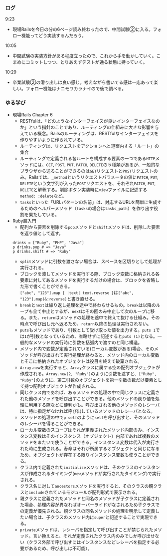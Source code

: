### ログ
9:23  
- 現場Railsを今日の分の6ページ読み終わったので、中間試験②に入る。フォロー機能ってどう実装するんだろう。  

10:05  
- 中間試験の実装方針がある程度立ったので、これから手を動かしていく。こまめにコミットしつつ、とりあえずテストが通る状態に持っていく。

10:29  
- 卒業試験②の滑り出しは良い感じ。考えながら書いてる感は一応あって楽しい。フォロー機能はナニモワカラナイので後で調べる。

### ゆる学び
- 現場Rails Chapter 6  
  - RESTfulは、「どのようなインターフェイスが良いインターフェイスなのか」という指針のことであり、ルーティングの仕組みに大きな影響を与えている概念。Railsのルーティングは、RESTfulなインターフェイスを作りやすいように作られている。  
  - ルーティングは、リクエストをアクションへと道案内する「ルート」の集合  
  - ルーティングで定義される各ルートを構成する要素の一つである`HTTP`メソッドには、`GET`, `POST`, `PUT`, `PATCH`, `DELETE`の５種類があるが、一般的なブラウザから送ることができるのは`GET`リクエストと`POST`リクエストのみ。Railsでは、`_method`というリクエストパラメータの値に`PATCH`, `PUT`, `DELETE`という文字列が入った`POST`リクエストを、それぞれ`PATCH`, `PUT`, `DELETE`と解釈する。削除ボタン実装時に`view`ファイルに記述する`method: :delete`など。  
  - `tasks`といった「URLパターンの名前」は、対応するURLを簡単に生成するためのヘルパーメソッド（`tasks`の場合は`tasks_path`）を作り出す役割を果たしている。  
- Ruby超入門  
  - 配列から要素を削除する`pop`メソッドと`shift`メソッドは、削除した要素を返り値として返す。  
  ```
  drinks = ["Ruby", "PHP", "Java"]
  p drinks.pop # => "Java"
  p drinks.shift # => "Ruby"
  ```  
  - `split`メソッドに引数を渡さない場合は、スペースを区切りとして処理が実行される。  
  - ブロックを渡してメソッドを実行する際、ブロック変数に格納される各要素に対してあるメソッドを実行するだけの場合は、ブロックを省略した形で書くことができる。  
    `["abc", "123"].map { |text| text.reverse }`は`["abc", "123"].map(&:reverse)`と書き直せる。  
  - `break`と`next`は繰り返し処理を途中で終わらせるもの。`break`は以降のループも全て中止とするが、`next`はその回のみ中止して次のループに移る。また、`return`はメソッドの処理を途中で終えて抜ける仕組み。その時点で呼び出し元へ返るため、`return`以降の処理は実行されない。  
  - `puts`もメソッドであり、引数として受け取った値を出力する。`puts 1`では`1`が引数となっているため、省略せずに記述すると`puts (1)`となる。一般的なメソッドの実行時に引数を括弧内で渡すのと同じ構造。  
  - メソッド内で変数が定義されている(ローカル変数がある)場合、そのメソッドが呼び出されて実行処理が終わると、メソッド内のローカル変数とそこに格納されたオブジェクトは役目を終えて破棄される。  
  - `Array.new`を実行すると、`Array`クラスに属する空の配列オブジェクトが作成される。`Array.new(2, "Ruby")`のように引数を渡すと、`["Ruby", "Ruby"]`のように、第二引数のオブジェクトを第一引数の数だけ要素として持つ配列オブジェクトが作成される。  
  - 同じクラス内であれば、あるメソッドの処理の中で同じクラスに定義された他のメソッドを呼び出すことができる。他のメソッドの戻り値を処理に利用する際などに便利かも。呼び出される他のメソッドのレシーバは、特に指定がなければ呼び出しているメソッドのレシーバとなる。  
  - メソッドの処理の中で`p self`のように`self`を呼び出すと、そのメソッドのレシーバを得ることができる。  
  - ローカル変数のスコープはそれが定義されたメソッド内部のみ、インスタンス変数はそのインスタンス（オブジェクト）内部であれば複数のメソッドをまたいで使うことができる。インスタンス変数は代入が実行された時に生成される。寿命はそれが所属するオブジェクトと同じになるため、オブジェクトが存在する限りインスタンス変数も使うことができる。  
  - クラス内で定義された`initialize`メソッドは、そのクラスのインスタンスが作成されるタイミング(`new`メソッドが実行されたタイミング)で実行される。  
  - クラス名に対して`ancestors`メソッドを実行すると、そのクラスの親クラスと`include`されているモジュールが配列形式で表示される。  
  - 親クラスに定義されたメソッドと同名のメソッドが子クラスに定義された場合、処理内容が異なればオーバーライドがなされるため子クラスでの定義が優先される。親クラスの同名メソッドの処理を明示して定義したい場合は、子クラスのメソッド内に`super`と記述することで実現できる。  
  - `private`メソッドは、レシーバを指定して呼び出すことが禁じられたメソッド。言い換えると、それが定義されたクラス内のみでしか呼び出せない（クラス外部で呼び出すにはインスタンスなどレシーバを指定する必要があるため、呼び出しは不可能）。  
